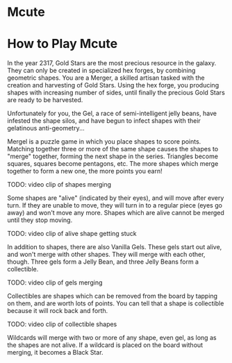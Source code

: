 # Mcute

# How to Play Mcute

In the year 2317, Gold Stars are the most precious resource in the galaxy. They can only be created in specialized hex forges, by combining geometric shapes. You are a Merger, a skilled artisan tasked with the creation and harvesting of Gold Stars. Using the hex forge, you producing shapes with increasing number of sides, until finally the precious Gold Stars are ready to be harvested.

Unfortunately for you, the Gel, a race of semi-intelligent jelly beans, have infested the shape silos, and have begun to infect shapes with their gelatinous anti-geometry...

Mergel is a puzzle game in which you place shapes to score points. Matching together three or more of the same shape causes the shapes to "merge" together, forming the next shape in the series. Triangles become squares, squares become pentagons, etc. The more shapes which merge together to form a new one, the more points you earn!

TODO: video clip of shapes merging

Some shapes are "alive" (indicated by their eyes), and will move after every turn. If they are unable to move, they will turn in to a regular piece (eyes go away) and won't move any more. Shapes which are alive cannot be merged until they stop moving.

TODO: video clip of alive shape getting stuck

In addition to shapes, there are also Vanilla Gels. These gels start out alive, and won't merge with other shapes. They will merge with each other, though. Three gels form a Jelly Bean, and three Jelly Beans form a collectible.

TODO: video clip of gels merging

Collectibles are shapes which can be removed from the board by tapping on them, and are worth lots of points. You can tell that a shape is collectible because it will rock back and forth.

TODO: video clip of collectible shapes

Wildcards will merge with two or more of any shape, even gel, as long as the shapes are not alive. If a wildcard is placed on the board without merging, it becomes a Black Star.

